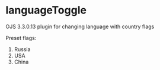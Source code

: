 # languageToggle
OJS 3.3.0.13 plugin for changing language with country flags

Preset flags:
1. Russia
2. USA
3. China
